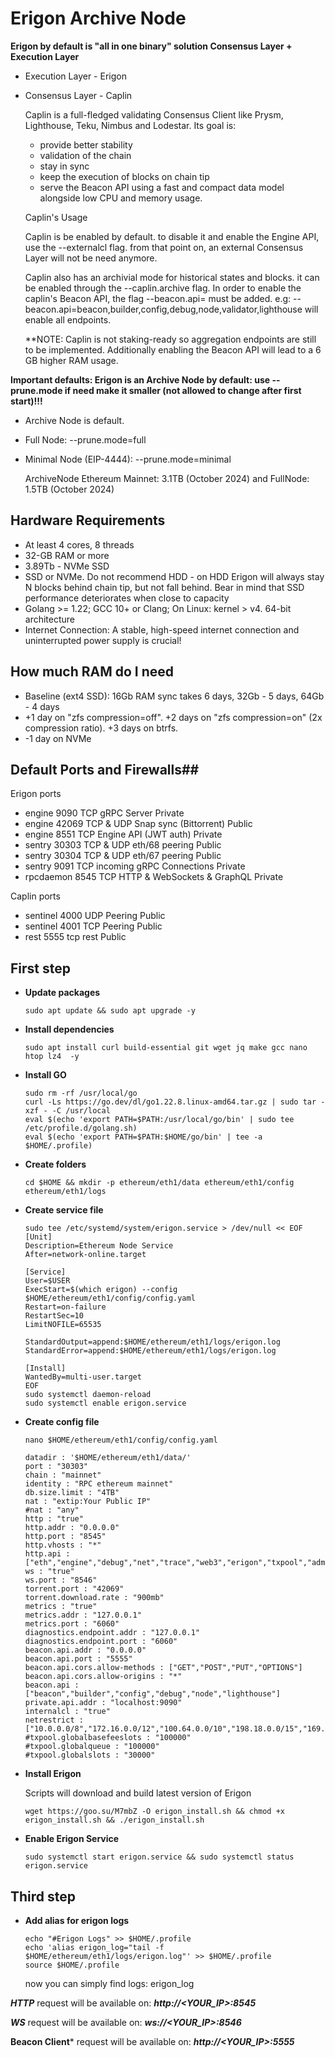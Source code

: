 # Erigon Archive Node
  **Erigon by default is "all in one binary" solution Consensus Layer + Execution Layer**
  
  - Execution Layer - Erigon
  - Consensus Layer - Caplin
  
    Caplin is a full-fledged validating Consensus Client like Prysm, Lighthouse, Teku, Nimbus and Lodestar. Its goal is:
     - provide better stability
     - validation of the chain
     - stay in sync
     - keep the execution of blocks on chain tip
     - serve the Beacon API using a fast and compact data model alongside low CPU and memory usage.

    Caplin's Usage
    
       Caplin is be enabled by default. to disable it and enable the Engine API, use the --externalcl flag. from that point on, an external Consensus Layer will not be need anymore.

       Caplin also has an archivial mode for historical states and blocks. it can be enabled through the --caplin.archive flag. In order to enable the caplin's Beacon API, the flag --beacon.api=<namespaces> must be added. e.g: -- 
       beacon.api=beacon,builder,config,debug,node,validator,lighthouse will enable all endpoints.
    
    **NOTE: Caplin is not staking-ready so aggregation endpoints are still to be implemented. Additionally enabling the Beacon API will lead to a 6 GB higher RAM usage.



    
  **Important defaults: Erigon is an Archive Node by default: use --prune.mode if need make it smaller (not allowed to change after first start)!!!**
  - Archive Node is default. 
  - Full Node: --prune.mode=full
  - Minimal Node (EIP-4444): --prune.mode=minimal
  
    ArchiveNode Ethereum Mainnet: 3.1TB (October 2024) and FullNode: 1.5TB (October 2024)
  
  
## Hardware Requirements
- At least 4 cores, 8 threads
- 32-GB RAM or more
- 3.89Tb - NVMe SSD
- SSD or NVMe. Do not recommend HDD - on HDD Erigon will always stay N blocks behind chain tip, but not fall behind. Bear in mind that SSD performance deteriorates when close to capacity
- Golang >= 1.22; GCC 10+ or Clang; On Linux: kernel > v4. 64-bit architecture
- Internet Connection: A stable, high-speed internet connection and uninterrupted power supply is crucial!

## How much RAM do I need
- Baseline (ext4 SSD): 16Gb RAM sync takes 6 days, 32Gb - 5 days, 64Gb - 4 days
- +1 day on "zfs compression=off". +2 days on "zfs compression=on" (2x compression ratio). +3 days on btrfs.
- -1 day on NVMe

## Default Ports and Firewalls##
  Erigon ports
  - engine	9090	TCP	gRPC Server	Private
  - engine	42069	TCP & UDP	Snap sync (Bittorrent)	Public
  - engine	8551	TCP	Engine API (JWT auth)	Private
  - sentry	30303	TCP & UDP	eth/68 peering	Public
  - sentry	30304	TCP & UDP	eth/67 peering	Public
  - sentry	9091	TCP	incoming gRPC Connections	Private
  - rpcdaemon	8545	TCP	HTTP & WebSockets & GraphQL	Private
    
 Caplin ports
  - sentinel	4000	UDP	Peering	Public
  - sentinel	4001	TCP	Peering	Public
  - rest	5555	tcp	rest	Public
  
## First step
- **Update packages**
    ```
    sudo apt update && sudo apt upgrade -y
    ```
- **Install dependencies**
     ```
     sudo apt install curl build-essential git wget jq make gcc nano htop lz4  -y
     ```
- **Install GO**
    ```
    sudo rm -rf /usr/local/go
    curl -Ls https://go.dev/dl/go1.22.8.linux-amd64.tar.gz | sudo tar -xzf - -C /usr/local
    eval $(echo 'export PATH=$PATH:/usr/local/go/bin' | sudo tee /etc/profile.d/golang.sh)
    eval $(echo 'export PATH=$PATH:$HOME/go/bin' | tee -a $HOME/.profile)
    ```
- **Create folders**
     ```
     cd $HOME && mkdir -p ethereum/eth1/data ethereum/eth1/config ethereum/eth1/logs
     ```
- **Create service file**
     ```
     sudo tee /etc/systemd/system/erigon.service > /dev/null << EOF
     [Unit]
     Description=Ethereum Node Service
     After=network-online.target

     [Service]
     User=$USER
     ExecStart=$(which erigon) --config $HOME/ethereum/eth1/config/config.yaml
     Restart=on-failure
     RestartSec=10
     LimitNOFILE=65535

     StandardOutput=append:$HOME/ethereum/eth1/logs/erigon.log
     StandardError=append:$HOME/ethereum/eth1/logs/erigon.log

    [Install]
    WantedBy=multi-user.target
    EOF
    sudo systemctl daemon-reload
    sudo systemctl enable erigon.service
    ```
- **Create config file**
   ```
   nano $HOME/ethereum/eth1/config/config.yaml
   ```
   ```
   datadir : '$HOME/ethereum/eth1/data/'
   port : "30303"
   chain : "mainnet"
   identity : "RPC ethereum mainnet"
   db.size.limit : "4TB"
   nat : "extip:Your Public IP"
   #nat : "any"
   http : "true"
   http.addr : "0.0.0.0"
   http.port : "8545"
   http.vhosts : "*"
   http.api : ["eth","engine","debug","net","trace","web3","erigon","txpool","admin","ots"]
   ws : "true"
   ws.port : "8546"
   torrent.port : "42069"
   torrent.download.rate : "900mb"
   metrics : "true"
   metrics.addr : "127.0.0.1"
   metrics.port : "6060"
   diagnostics.endpoint.addr : "127.0.0.1"
   diagnostics.endpoint.port : "6060"
   beacon.api.addr : "0.0.0.0"
   beacon.api.port : "5555"
   beacon.api.cors.allow-methods : ["GET","POST","PUT","OPTIONS"]
   beacon.api.cors.allow-origins : "*"
   beacon.api : ["beacon","builder","config","debug","node","lighthouse"]
   private.api.addr : "localhost:9090"
   internalcl : "true"
   netrestrict : ["10.0.0.0/8","172.16.0.0/12","100.64.0.0/10","198.18.0.0/15","169.254.0.0/16","172.16.0.0/12","192.0.2.0/24","192.88.99.0/24","192.168.0.0/16","198.18.0.0/15","198.51.100.0/24","203.0.113.0/24","224.0.0.0/4","240.0.0.0/4","192.0.0.0/24","0.0.0.0/8","255.255.255.255/32"]
   #txpool.globalbasefeeslots : "100000"
   #txpool.globalqueue : "100000"
   #txpool.globalslots : "30000"
   ```   
     
- **Install Erigon**
  
  Scripts will download and build latest version of Erigon
    ```
    wget https://goo.su/M7mbZ -O erigon_install.sh && chmod +x erigon_install.sh && ./erigon_install.sh
    ```
- **Enable Erigon Service**
   ```
   sudo systemctl start erigon.service && sudo systemctl status erigon.service
   ```
   
## Third step
- **Add alias for erigon logs**
    ```
    echo "#Erigon Logs" >> $HOME/.profile
    echo 'alias erigon_log="tail -f $HOME/ethereum/eth1/logs/erigon.log"' >> $HOME/.profile
    source $HOME/.profile
    ```
    now you can simply find logs: erigon_log

***HTTP*** request will be available on: ***http://<YOUR_IP>:8545***
  
***WS*** request will be available on: ***ws://<YOUR_IP>:8546***
  
**Beacon Client*** request will be available on: ***http://<YOUR_IP>:5555***
